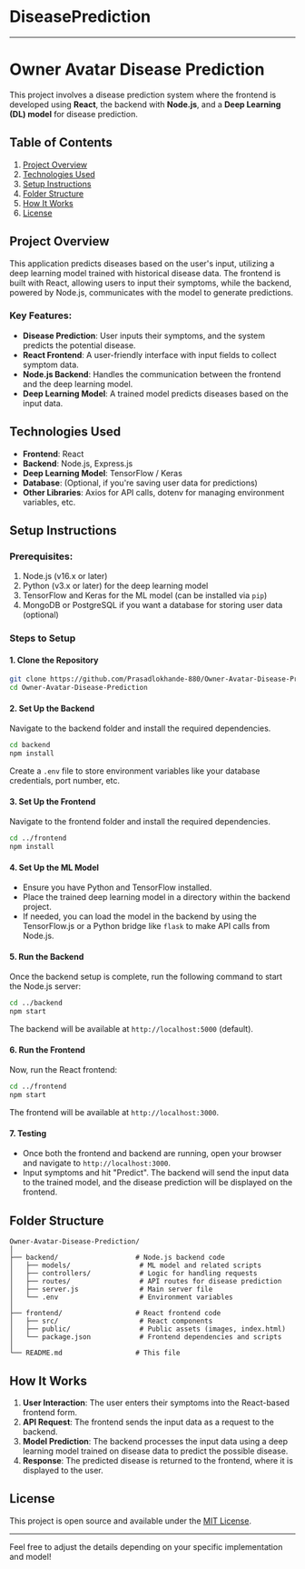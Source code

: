 # DiseasePrediction

---

# Owner Avatar Disease Prediction

This project involves a disease prediction system where the frontend is developed using **React**, the backend with **Node.js**, and a **Deep Learning (DL) model** for disease prediction.

## Table of Contents
1. [Project Overview](#project-overview)
2. [Technologies Used](#technologies-used)
3. [Setup Instructions](#setup-instructions)
4. [Folder Structure](#folder-structure)
5. [How It Works](#how-it-works)
6. [License](#license)

## Project Overview
This application predicts diseases based on the user's input, utilizing a deep learning model trained with historical disease data. The frontend is built with React, allowing users to input their symptoms, while the backend, powered by Node.js, communicates with the model to generate predictions.

### Key Features:
- **Disease Prediction**: User inputs their symptoms, and the system predicts the potential disease.
- **React Frontend**: A user-friendly interface with input fields to collect symptom data.
- **Node.js Backend**: Handles the communication between the frontend and the deep learning model.
- **Deep Learning Model**: A trained model predicts diseases based on the input data.

## Technologies Used
- **Frontend**: React
- **Backend**: Node.js, Express.js
- **Deep Learning Model**: TensorFlow / Keras
- **Database**: (Optional, if you're saving user data for predictions)
- **Other Libraries**: Axios for API calls, dotenv for managing environment variables, etc.

## Setup Instructions

### Prerequisites:
1. Node.js (v16.x or later)
2. Python (v3.x or later) for the deep learning model
3. TensorFlow and Keras for the ML model (can be installed via `pip`)
4. MongoDB or PostgreSQL if you want a database for storing user data (optional)

### Steps to Setup

#### 1. Clone the Repository
```bash
git clone https://github.com/Prasadlokhande-880/Owner-Avatar-Disease-Prediction.git
cd Owner-Avatar-Disease-Prediction
```

#### 2. Set Up the Backend
Navigate to the backend folder and install the required dependencies.

```bash
cd backend
npm install
```

Create a `.env` file to store environment variables like your database credentials, port number, etc.

#### 3. Set Up the Frontend
Navigate to the frontend folder and install the required dependencies.

```bash
cd ../frontend
npm install
```

#### 4. Set Up the ML Model
- Ensure you have Python and TensorFlow installed.
- Place the trained deep learning model in a directory within the backend project.
- If needed, you can load the model in the backend by using the TensorFlow.js or a Python bridge like `flask` to make API calls from Node.js.

#### 5. Run the Backend
Once the backend setup is complete, run the following command to start the Node.js server:

```bash
cd ../backend
npm start
```

The backend will be available at `http://localhost:5000` (default).

#### 6. Run the Frontend
Now, run the React frontend:

```bash
cd ../frontend
npm start
```

The frontend will be available at `http://localhost:3000`.

#### 7. Testing
- Once both the frontend and backend are running, open your browser and navigate to `http://localhost:3000`.
- Input symptoms and hit "Predict". The backend will send the input data to the trained model, and the disease prediction will be displayed on the frontend.

## Folder Structure

```
Owner-Avatar-Disease-Prediction/
│
├── backend/                   # Node.js backend code
│   ├── models/                 # ML model and related scripts
│   ├── controllers/            # Logic for handling requests
│   ├── routes/                 # API routes for disease prediction
│   ├── server.js               # Main server file
│   └── .env                    # Environment variables
│
├── frontend/                  # React frontend code
│   ├── src/                    # React components
│   ├── public/                 # Public assets (images, index.html)
│   └── package.json            # Frontend dependencies and scripts
│
└── README.md                  # This file
```

## How It Works

1. **User Interaction**: The user enters their symptoms into the React-based frontend form.
2. **API Request**: The frontend sends the input data as a request to the backend.
3. **Model Prediction**: The backend processes the input data using a deep learning model trained on disease data to predict the possible disease.
4. **Response**: The predicted disease is returned to the frontend, where it is displayed to the user.

## License
This project is open source and available under the [MIT License](LICENSE).

---

Feel free to adjust the details depending on your specific implementation and model!
